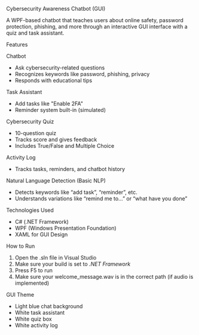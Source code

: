 Cybersecurity Awareness Chatbot (GUI)

A WPF-based chatbot that teaches users about online safety, password protection, phishing, and more through an interactive GUI interface with a quiz and task assistant.

 Features

 Chatbot
- Ask cybersecurity-related questions
- Recognizes keywords like password, phishing, privacy
- Responds with educational tips

 Task Assistant
- Add tasks like "Enable 2FA"
- Reminder system built-in (simulated)

Cybersecurity Quiz
- 10-question quiz
- Tracks score and gives feedback
- Includes True/False and Multiple Choice

 Activity Log
- Tracks tasks, reminders, and chatbot history

Natural Language Detection (Basic NLP)
- Detects keywords like “add task”, “reminder”, etc.
- Understands variations like “remind me to...” or “what have you done”

Technologies Used

- C# (.NET Framework)
- WPF (Windows Presentation Foundation)
- XAML for GUI Design
  
 How to Run

1. Open the .sln file in Visual Studio
2. Make sure your build is set to *.NET Framework*
3. Press F5 to run
4. Make sure your welcome_message.wav is in the correct path (if audio is implemented)

GUI Theme

- Light blue chat background
- White task assistant
- White quiz box
- White activity log
  

